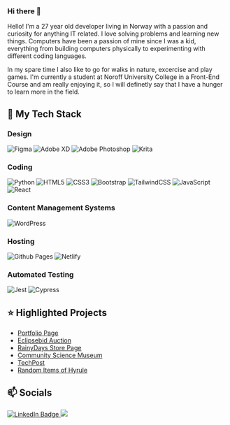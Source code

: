### Hi there 👋
Hello! I'm a 27 year old developer living in Norway with a passion and curiosity for anything IT related. I love solving problems and learning new things. Computers have been a passion of mine since I was a kid, everything from building computers physically to experimenting with different coding languages.

In my spare time I also like to go for walks in nature, excercise and play games. I'm currently a student at Noroff University College in a Front-End Course and am really enjoying it, so I will definetly say that I have a hunger to learn more in the field. 

## 📃 My Tech Stack
### Design
![Figma](https://img.shields.io/badge/figma-%23F24E1E.svg?style=for-the-badge&logo=figma&logoColor=white)
![Adobe XD](https://img.shields.io/badge/Adobe%20XD-470137?style=for-the-badge&logo=Adobe%20XD&logoColor=#FF61F6)
![Adobe Photoshop](https://img.shields.io/badge/adobe%20photoshop-%2331A8FF.svg?style=for-the-badge&logo=adobe%20photoshop&logoColor=white)
![Krita](https://img.shields.io/badge/Krita-203759?style=for-the-badge&logo=krita&logoColor=EEF37B)

### Coding
![Python](https://img.shields.io/badge/python-3670A0?style=for-the-badge&logo=python&logoColor=ffdd54)
![HTML5](https://img.shields.io/badge/html5-%23E34F26.svg?style=for-the-badge&logo=html5&logoColor=white)
![CSS3](https://img.shields.io/badge/css3-%231572B6.svg?style=for-the-badge&logo=css3&logoColor=white)
![Bootstrap](https://img.shields.io/badge/bootstrap-%238511FA.svg?style=for-the-badge&logo=bootstrap&logoColor=white)
![TailwindCSS](https://img.shields.io/badge/tailwindcss-%2338B2AC.svg?style=for-the-badge&logo=tailwind-css&logoColor=white)
![JavaScript](https://img.shields.io/badge/javascript-%23323330.svg?style=for-the-badge&logo=javascript&logoColor=%23F7DF1E)
![React](https://img.shields.io/badge/react-%2320232a.svg?style=for-the-badge&logo=react&logoColor=%2361DAFB)

### Content Management Systems
![WordPress](https://img.shields.io/badge/WordPress-%23117AC9.svg?style=for-the-badge&logo=WordPress&logoColor=white)

### Hosting
![Github Pages](https://img.shields.io/badge/github%20pages-121013?style=for-the-badge&logo=github&logoColor=white)
![Netlify](https://img.shields.io/badge/netlify-%23000000.svg?style=for-the-badge&logo=netlify&logoColor=#00C7B7)

### Automated Testing
![Jest](https://img.shields.io/badge/-jest-%23C21325?style=for-the-badge&logo=jest&logoColor=white)
![Cypress](https://img.shields.io/badge/-cypress-%23E5E5E5?style=for-the-badge&logo=cypress&logoColor=058a5e)

## ⭐ Highlighted Projects
- [Portfolio Page](https://sindre-portfolio.netlify.app/)
- [Eclipsebid Auction](https://eclipsebid.netlify.app)
- [RainyDays Store Page](https://github.com/ESPR07/Cross-Course-Assignment-Noroff)
- [Community Science Museum](https://github.com/ESPR07/Noroff-Semester-Project-1)
- [TechPost](https://github.com/ESPR07/Project-Exam-1)
- [Random Items of Hyrule](https://github.com/ESPR07/Noroff-Javascript-1-Course-Assignment)

## 📫 Socials
<div id="badges">
  <a href="https://www.linkedin.com/in/sindre-str%C3%B8ms%C3%A6ther-der%C3%A5s-212353249/">
    <img src="https://img.shields.io/badge/LinkedIn-blue?style=for-the-badge&logo=linkedin&logoColor=white" alt="LinkedIn Badge"/>
  </a>
  <a href="mailto: sindre.stromsaether@gmail.com">
    <img src="https://img.shields.io/badge/Gmail-D14836?style=for-the-badge&logo=gmail&logoColor=white">
  </a>
</div>
<!--
**ESPR07/ESPR07** is a ✨ _special_ ✨ repository because its `README.md` (this file) appears on your GitHub profile.

Here are some ideas to get you started:

- 🔭 I’m currently working on ...
- 🌱 I’m currently learning ...
- 👯 I’m looking to collaborate on ...
- 🤔 I’m looking for help with ...
- 💬 Ask me about ...
- 📫 How to reach me: ...
- 😄 Pronouns: ...
- ⚡ Fun fact: ...
-->
